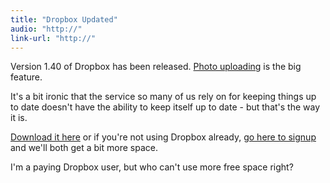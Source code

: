 ```yaml
---
title: "Dropbox Updated"
audio: "http://"
link-url: "http://"
---
```

<p>Version 1.40 of Dropbox has been released. <a href="http://blog.dropbox.com/?p=1165">Photo uploading</a> is the big feature.</p>
<p>It's a bit ironic that the service so many of us rely on for keeping things up to date doesn't have the ability to keep itself up to date - but that's the way it is.</p>
<p><a href="https://www.dropbox.com/install">Download it here</a> or if you're not using Dropbox already, <a href="http://db.tt/czHe7sK">go here to signup</a> and we'll both get a bit more space.</p>
<p>I'm a paying Dropbox user, but who can't use more free space right?</p>
